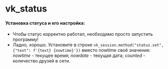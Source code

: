 # vk_status
#### Установка статуса и его настройка:
* Чтобы статус корректно работал, необходимо просто запустить программу!
* Ладно, хорошо. Установите в строке `vk_session.method("status.set", {"text": f'{text} {nowtime}'})` вместо nowtime своё значение:
*nowtime* - текущее время;
*nowdate* - текущая дата;
*counted* - количество друзей в сети.

